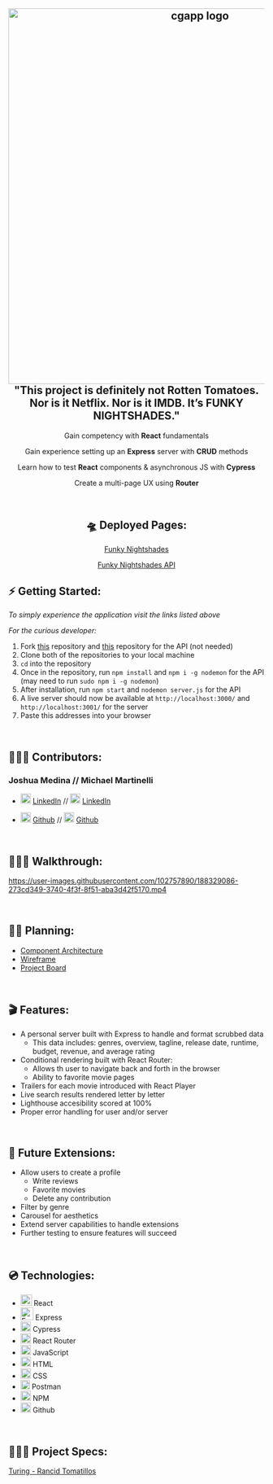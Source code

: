 <h2 align="center">
  <img alt="cgapp logo" src="https://user-images.githubusercontent.com/102757890/187091484-1aa32049-b2b4-4dcc-bc3b-40f3436c6e2f.png" width="738px"/><br/>
  "This project is definitely not Rotten Tomatoes. Nor is it Netflix. Nor is it IMDB. It’s FUNKY NIGHTSHADES."
</h2>

<p align="center">Gain competency with <b>React</b> fundamentals</p> 
<p align="center">Gain experience setting up an <b>Express</b> server with <b>CRUD</b> methods</p>
<p align="center">Learn how to test <b>React</b> components & asynchronous JS with <b>Cypress</b></p> <p align="center">Create a multi-page UX using <b>Router</b></p>

<br>

<div align="center">

## 🛸 <b>Deployed Pages:</b>

[Funky Nightshades](https://funky-nightshades-jrmedina.vercel.app/)

[Funky Nightshades API](https://funky-nightshades-api.herokuapp.com/)
</div>

## ⚡️ <b>Getting Started:</b>
*To simply experience the application visit the links listed above*

*For the curious developer:*
1. Fork [this](https://github.com/jrmedina/funky-nightshades) repository and [this](https://github.com/jrmedina/funky-nightshades-api) repository for the API (not needed)
2. Clone both of the repositories to your local machine
3. `cd` into the repository
5.  Once in the repository, run `npm install` and `npm i -g nodemon` for the API (may need to run `sudo npm i -g nodemon`)
6.  After installation, run `npm start` and `nodemon server.js` for the API
8.  A live server should now be available at `http://localhost:3000/` and `http://localhost:3001/` for the server 
9. Paste this addresses into your browser


<br>

## 🧑🏻‍💻 <b>Contributors:</b>

### **Joshua Medina**   //     **Michael Martinelli**
  - <img alt="LinkedIn" src="https://user-images.githubusercontent.com/102757890/183784713-c18feb13-d2db-47e1-883c-602cc2fd1782.png" width="20px"/> [LinkedIn](https://www.linkedin.com/in/joshua-medina/)   //  <img alt="LinkedIn" src="https://user-images.githubusercontent.com/102757890/183784713-c18feb13-d2db-47e1-883c-602cc2fd1782.png" width="20px"/> [LinkedIn](https://www.linkedin.com/in/michael-martinelli-7230b5237/)

  - <img alt="Github" src="https://user-images.githubusercontent.com/25181517/117364276-fc4eb280-aebd-11eb-92ba-8a6ef74b7313.png" width="20px"/> [Github](https://github.com/jrmedina)  //  <img alt="Github" src="https://user-images.githubusercontent.com/25181517/117364276-fc4eb280-aebd-11eb-92ba-8a6ef74b7313.png" width="20px"/> [Github](https://github.com/mmartinelli22)

<br>

 ## 🚶🏻‍♂️ <b>Walkthrough:</b>
https://user-images.githubusercontent.com/102757890/188329086-273cd349-3740-4f3f-8f51-aba3d42f5170.mp4

<br>

## ✍🏼 <b>Planning:</b>
- [Component Architecture](https://www.figma.com/file/iPAPqQKfwxVfUdz6DMQUVG/funky-tree?node-id=0%3A1)<br>
- [Wireframe](https://www.figma.com/file/AbK5Sf2Eh5S4VGbbHgDvDb/wireframe)<br>
- [Project Board](https://github.com/users/jrmedina/projects/1)

<br>

## 🎬 <b>Features:</b>
- A personal server built with Express to handle and format scrubbed data
  - This data includes: genres, overview, tagline, release date, runtime, budget, revenue, and average rating
- Conditional rendering built with React Router:
  - Allows th user to navigate back and forth in the browser
  - Ability to favorite movie pages
- Trailers for each movie introduced with React Player
- Live search results rendered letter by letter
- Lighthouse accesibility scored at 100%
- Proper error handling for user and/or server 

<br>

## 🔮 <b>Future Extensions:</b>
- Allow users to create a profile
  - Write reviews
  - Favorite movies
  - Delete any contribution
- Filter by genre
- Carousel for aesthetics
- Extend server capabilities to handle extensions
- Further testing to ensure features will succeed


<br>

## 💿 <b>Technologies:</b>

- <img alt="React" src="https://user-images.githubusercontent.com/25181517/117448085-96eed600-af3e-11eb-9492-83a3a0fcbfb1.png" width="22px"/> React
- <img alt="Express" src="https://user-images.githubusercontent.com/25181517/183576452-167273ef-bc96-48d1-bb36-5ddb57695960.png" width="25px"/> Express
- <img alt="Cypress" src="https://user-images.githubusercontent.com/102757890/188327611-9db68508-44e6-429d-9eed-0d8a243302a1.png" width="20px"/> Cypress
- <img alt="React Router" src="https://user-images.githubusercontent.com/102757890/188328033-172b27de-1636-4629-b997-2eadb33634ad.png" width="20px"/> React Router
- <img alt="javascript" src="https://user-images.githubusercontent.com/25181517/117447155-6a868a00-af3d-11eb-9cfe-245df15c9f3f.png" width="20px"/> JavaScript
- <img alt="HTML" src="https://user-images.githubusercontent.com/25181517/117447535-f00a3a00-af3d-11eb-89bf-45aaf56dbaf1.png" width="20px"/> HTML 
- <img alt="CSS" src="https://user-images.githubusercontent.com/25181517/117447663-0fa16280-af3e-11eb-8677-bcf8e4f8e298.png" width="20px"/> CSS
- <img alt="Postman" src="https://user-images.githubusercontent.com/25181517/182618508-1b12183b-5398-48d2-92e7-ff0969a22624.png" width="18px"/> Postman
- <img alt="NPM" src="https://user-images.githubusercontent.com/25181517/121401671-49102800-c959-11eb-9f6f-74d49a5e1774.png" width="20px"/> NPM
- <img alt="Github" src="https://user-images.githubusercontent.com/25181517/117364276-fc4eb280-aebd-11eb-92ba-8a6ef74b7313.png" width="20px"/> Github

<br>

## 🕵🏻‍♂️ <b>Project Specs:</b>
[Turing - Rancid Tomatillos](https://frontend.turing.edu/projects/module-3/rancid-tomatillos-v3.html)



